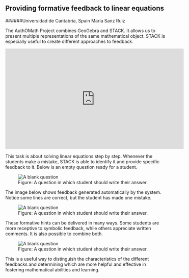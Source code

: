 ## Providing formative feedback to linear equations

######Universidad de Cantabria, Spain
María Sanz Ruiz

The AuthOMath Project combines GeoGebra and STACK. It allows us to present multiple representations of the same mathematical object. STACK is especially useful to create different approaches to feedback.

<center>
<iframe class="embed-responsive-item" width="560" height="315" src="https://www.youtube.com/embed/-tvUJudb6XA" frameborder="0" allow="accelerometer; autoplay; encrypted-media; gyroscope; picture-in-picture" allowfullscreen></iframe>
</center>

This task is about solving linear equations step by step. Whenever the students make a mistake, STACK is able to identify it and provide specific feedback to it.  Below is an empty question ready for a student.

<div class="float-none img-middle">
<figure class="figure">
<img class="figure-img img-fluid" src="../Images/Linear-equation-1.png" alt="A blank question">
<figcaption class="figure-caption">Figure: A question in which student should write their answer.</figcaption>
</figure></div>

The image below shows feedback generated automatically by the system.  Notice some lines are correct, but the student has made one mistake.

<div class="float-none img-middle">
<figure class="figure">
<img class="figure-img img-fluid" src="../Images/Linear-equation-2.png" alt="A blank question">
<figcaption class="figure-caption">Figure: A question in which student should write their answer.</figcaption>
</figure></div>

These formative hints can be delivered in many ways. Some students are more receptive to symbolic feedback, while others appreciate written comments. It is also possible to combine both.


<div class="float-none img-middle">
<figure class="figure">
<img class="figure-img img-fluid" src="../Images/Linear-equation-3.png" alt="A blank question">
<figcaption class="figure-caption">Figure: A question in which student should write their answer.</figcaption>
</figure></div>


This is a useful way to distinguish the characteristics of the different feedbacks and determining which are more helpful and effective in fostering mathematical abilities and learning.

